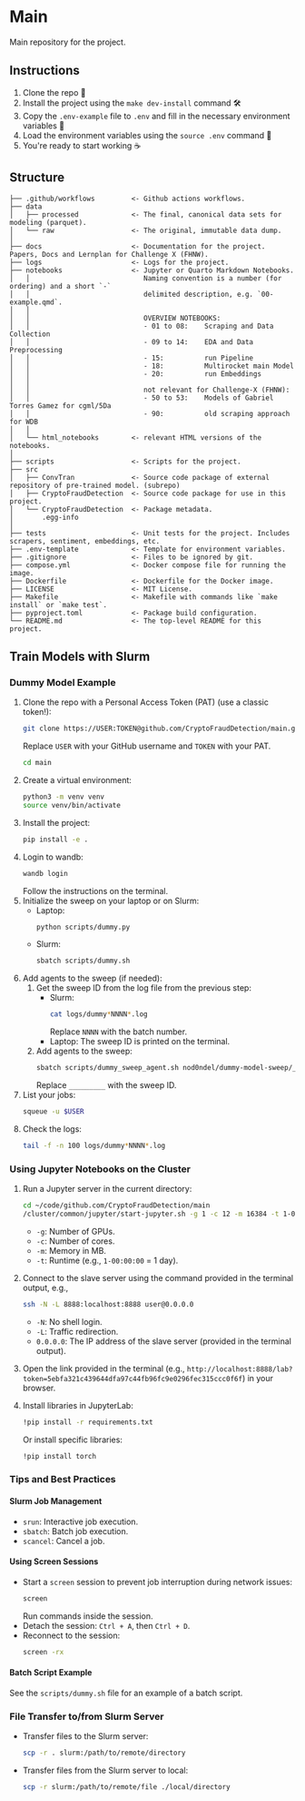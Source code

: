# Main

Main repository for the project.

## Instructions

1. Clone the repo 📂
2. Install the project using the `make dev-install` command 🛠️
3. Copy the `.env-example` file to `.env` and fill in the necessary environment variables 🔑
4. Load the environment variables using the `source .env` command 🔄
5. You're ready to start working ☕️

## Structure

```
├── .github/workflows         <- Github actions workflows.
├── data       
│   ├── processed             <- The final, canonical data sets for modeling (parquet).
│   └── raw                   <- The original, immutable data dump.
│       
├── docs                      <- Documentation for the project. Papers, Docs and Lernplan for Challenge X (FHNW).
├── logs                      <- Logs for the project.
├── notebooks                 <- Jupyter or Quarto Markdown Notebooks.
│   │                            Naming convention is a number (for ordering) and a short `-`
│   │                            delimited description, e.g. `00-example.qmd`.
│   │                            
│   │                            OVERVIEW NOTEBOOKS:
│   │                            - 01 to 08:    Scraping and Data Collection
│   │                            - 09 to 14:    EDA and Data Preprocessing
│   │                            - 15:          run Pipeline
│   │                            - 18:          Multirocket main Model
│   │                            - 20:          run Embeddings
│   │                            
│   │                            not relevant for Challenge-X (FHNW):
│   │                            - 50 to 53:    Models of Gabriel Torres Gamez for cgml/5Da
│   │                            - 90:          old scraping approach for WDB
│   │
│   └── html_notebooks        <- relevant HTML versions of the notebooks. 
│    
├── scripts                   <- Scripts for the project.
├── src
│   ├── ConvTran              <- Source code package of external repository of pre-trained model. (subrepo) 
│   ├── CryptoFraudDetection  <- Source code package for use in this project.
│   └── CryptoFraudDetection  <- Package metadata.
│       .egg-info
│
├── tests                     <- Unit tests for the project. Includes scrapers, sentiment, embeddings, etc.
├── .env-template             <- Template for environment variables.
├── .gitignore                <- Files to be ignored by git.
├── compose.yml               <- Docker compose file for running the image.
├── Dockerfile                <- Dockerfile for the Docker image.
├── LICENSE                   <- MIT License.
├── Makefile                  <- Makefile with commands like `make install` or `make test`.
├── pyproject.toml            <- Package build configuration.
└── README.md                 <- The top-level README for this project.
```

## Train Models with Slurm

### Dummy Model Example

1. Clone the repo with a Personal Access Token (PAT) (use a classic token!):
   ```bash
   git clone https://USER:TOKEN@github.com/CryptoFraudDetection/main.git
   ```
   Replace `USER` with your GitHub username and `TOKEN` with your PAT.
   ```bash
   cd main
   ```
2. Create a virtual environment:
   ```bash
   python3 -m venv venv
   source venv/bin/activate
   ```
3. Install the project:
   ```bash
   pip install -e .
   ```
4. Login to wandb:
   ```bash
   wandb login
   ```
   Follow the instructions on the terminal.
5. Initialize the sweep on your laptop or on Slurm:
   - Laptop:
     ```bash
     python scripts/dummy.py
     ```
   - Slurm:
     ```bash
     sbatch scripts/dummy.sh
     ```
6. Add agents to the sweep (if needed):
   1. Get the sweep ID from the log file from the previous step:
      - Slurm:
        ```bash
        cat logs/dummy*NNNN*.log
        ```
        Replace `NNNN` with the batch number.
      - Laptop: The sweep ID is printed on the terminal.
   2. Add agents to the sweep:
      ```bash
      sbatch scripts/dummy_sweep_agent.sh nod0ndel/dummy-model-sweep/_________
      ```
      Replace `_________` with the sweep ID.
7. List your jobs:
   ```bash
   squeue -u $USER
   ```
8. Check the logs:
   ```bash
   tail -f -n 100 logs/dummy*NNNN*.log
   ```

### Using Jupyter Notebooks on the Cluster

1. Run a Jupyter server in the current directory:
   ```bash
   cd ~/code/github.com/CryptoFraudDetection/main
   /cluster/common/jupyter/start-jupyter.sh -g 1 -c 12 -m 16384 -t 1-00:00:00 -d .
   ```
   - `-g`: Number of GPUs.
   - `-c`: Number of cores.
   - `-m`: Memory in MB.
   - `-t`: Runtime (e.g., `1-00:00:00` = 1 day).

2. Connect to the slave server using the command provided in the terminal output, e.g.,
   ```bash
   ssh -N -L 8888:localhost:8888 user@0.0.0.0
   ```
   - `-N`: No shell login.
   - `-L`: Traffic redirection.
   - `0.0.0.0`: The IP address of the slave server (provided in the terminal output).

3. Open the link provided in the terminal (e.g., `http://localhost:8888/lab?token=5ebfa321c439644dfa97c44fb96fc9e0296fec315ccc0f6f`) in your browser.

4. Install libraries in JupyterLab:
   ```bash
   !pip install -r requirements.txt
   ```
   Or install specific libraries:
   ```bash
   !pip install torch
   ```

### Tips and Best Practices

#### Slurm Job Management
- `srun`: Interactive job execution.
- `sbatch`: Batch job execution.
- `scancel`: Cancel a job.

#### Using Screen Sessions
- Start a `screen` session to prevent job interruption during network issues:
  ```bash
  screen
  ```
  Run commands inside the session.
- Detach the session: `Ctrl + A`, then `Ctrl + D`.
- Reconnect to the session:
  ```bash
  screen -rx
  ```

#### Batch Script Example

See the `scripts/dummy.sh` file for an example of a batch script.

### File Transfer to/from Slurm Server

- Transfer files to the Slurm server:
  ```bash
  scp -r . slurm:/path/to/remote/directory
  ```
- Transfer files from the Slurm server to local:
  ```bash
  scp -r slurm:/path/to/remote/file ./local/directory
  ```

